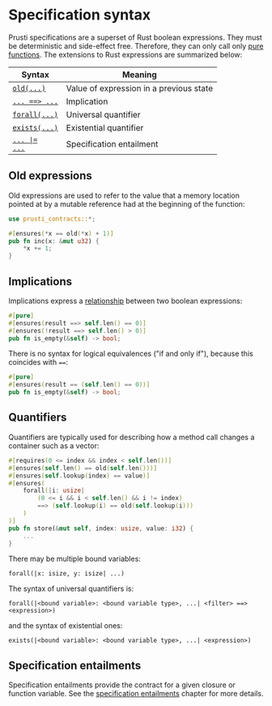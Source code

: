 # Specification syntax

Prusti specifications are a superset of Rust boolean expressions. They must be deterministic and side-effect free. Therefore, they can only call only [pure functions](verify/pure.md). The extensions to Rust expressions are summarized below:

| Syntax | Meaning |
| --- | --- |
| [`old(...)`](#old-expressions) | Value of expression in a previous state |
| [`... ==> ...`](#implications) | Implication |
| [`forall(...)`](#quantifiers) | Universal quantifier |
| [`exists(...)`](#quantifiers) | Existential quantifier |
| [<code>... &#x7C;= ...</code>](#specification-entailments) | Specification entailment |

## Old expressions

Old expressions are used to refer to the value that a memory location pointed at by a mutable reference had at the beginning of the function:

```rust
use prusti_contracts::*;

#[ensures(*x == old(*x) + 1)]
pub fn inc(x: &mut u32) {
    *x += 1;
}
```

## Implications

Implications express a [relationship](https://en.wikipedia.org/wiki/Material_conditional) between two boolean expressions:

```rust
#[pure]
#[ensures(result ==> self.len() == 0)]
#[ensures(!result ==> self.len() > 0)]
pub fn is_empty(&self) -> bool;
```

There is no syntax for logical equivalences ("if and only if"), because this coincides with `==`:

```rust
#[pure]
#[ensures(result == (self.len() == 0))]
pub fn is_empty(&self) -> bool;
```

## Quantifiers

Quantifiers are typically used for describing how a method call changes a container such as a vector:

```rust
#[requires(0 <= index && index < self.len())]
#[ensures(self.len() == old(self.len()))]
#[ensures(self.lookup(index) == value)]
#[ensures(
    forall(|i: usize|
        (0 <= i && i < self.len() && i != index)
        ==> (self.lookup(i) == old(self.lookup(i)))
    )
)]
pub fn store(&mut self, index: usize, value: i32) {
    ...
}
```

There may be multiple bound variables:

```plain
forall(|x: isize, y: isize| ...)
```

The syntax of universal quantifiers is:

```plain
forall(|<bound variable>: <bound variable type>, ...| <filter> ==> <expression>)
```

and the syntax of existential ones:

```plain
exists(|<bound variable>: <bound variable type>, ...| <expression>)
```

## Specification entailments

Specification entailments provide the contract for a given closure or function variable. See the [specification entailments](verify/spec_ent.md) chapter for more details.
